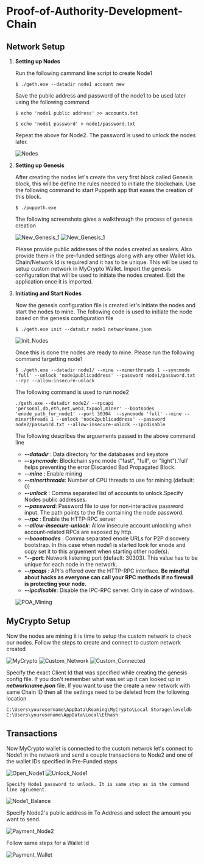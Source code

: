 # Proof-of-Authority-Development-Chain

## Network Setup

1. **Setting up Nodes**

    Run the following cammand line script to create Node1

    `$ ./geth.exe --datadir node1 account new`

    Save the public address and password of the node1 to be used later using the following command

    `$ echo 'node1 public address' >> accounts.txt`

    `$ echo 'node1 password' > node1/password.txt`

    Repeat the above for Node2. The password is used to unlock the nodes later.

    ![Nodes](./Screenshots/Create_Nodes.PNG)

2. **Setting up Genesis**

    After creating the nodes let's create the very first block called Genesis block, this will be define the rules needed to initiate the blockchain. Use the following command to start Puppeth app that eases the creation of this block.

    `$ ./puppeth.exe`

    The following screenshots gives a walkthrough the process of genesis creation

    ![New_Genesis_1](./Screenshots/Create_New_Genesis.PNG)
    ![New_Genesis_1](./Screenshots/Create_New_Genesis_2.PNG)

    Please provide public addresses of the nodes created as sealers. Also provide them in the pre-funded settings along with any other Wallet Ids. Chain/Network Id is required and it has to be unique. This will be used to setup custom network in MyCrypto Wallet. Import the genesis configuration that will be used to initiate the nodes created. Exit the application once it is imported.

3. **Initiating and Start Nodes**

    Now the genesis configuration file is created let's initiate the nodes and start the nodes to mine. The following code is used to initiate the node based on the genesis configuration file

    `$ ./geth.exe init --datadir node1 networkname.json`

    ![Init_Nodes](./Screenshots/Init_Nodes.PNG)

    Once this is done the nodes are ready to mine. Please run the following command targetting node1

    `$ ./geth.exe --datadir node1/ --mine --minerthreads 1 --syncmode 'full' --unlock 'node1publicaddress' --password node1/password.txt --rpc --allow-insecure-unlock`

    The following command is used to run node2

    `./geth.exe --datadir node2/ --rpcapi 'personal,db,eth,net,web3,txpool,miner' --bootnodes 'enode_path_for_node1' --port 30304  --syncmode 'full' --mine --minerthreads 1 --unlock 'node2publicaddress' --password node2/password.txt --allow-insecure-unlock --ipcdisable`

    The following describes the arguements passed in the above command line

    - ***--datadir*** : Data directory for the databases and keystore
    - ***--syncmode***: Blockchain sync mode ("fast", "full", or "light").'full' helps preventing the error Discarded Bad Propagated Block.
    - ***--mine*** : Enable mining
    - ***--minerthreads***: Number of CPU threads to use for mining (default: 0)
    - ***--unlock*** : Comma separated list of accounts to unlock.Specify Nodes public addresses.
    - ***--password***: Password file to use for non-interactive password input. The path points to the file containing the node password.
    - ***--rpc*** : Enable the HTTP-RPC server
    - ***--allow-insecure-unlock***: Allow insecure account unlocking when account-related RPCs are exposed by http.
    - ***--boootnodes*** : Comma separated enode URLs for P2P discovery bootstrap. In this case when node1 is started look for enode and copy set it to this arguement when starting other node(s).
    - ***--port**: Network listening port (default: 30303). This value has to be unique for each node in the network.
    - ***--rpcapi*** : API's offered over the HTTP-RPC interface. **Be mindful about hacks as everyone can call your RPC methods if no firewall is protecting your node.**
    - ***--ipcdisable***: Disable the IPC-RPC server. Only in case of windows.

    ![POA_Mining](./Screenshots/POA_mining.PNG)

## MyCrypto Setup

   Now the nodes are mining it is time to setup the custom network to check our nodes. Follow the steps to create and connect to custom network created

   ![MyCrypto](./Screenshots/myCrypto.PNG) 
   ![Custom_Network](./Screenshots/myCrypto_Custom_setup.PNG)
   ![Custom_Connected](./Screenshots/myCrypto_Custom_Connected.PNG)

   Specify the exact Client Id that was specified while creating the genesis config file. If you don't remember what was set up it can looked up in ***networkname.json*** file. If you want to use the create a new network with same Chain ID then all the settings need to be deleted from the following location

   `C:\Users\yourusername\AppData\Roaming\MyCrypto\Local Storage\leveldb`
   `C:\Users\yourusename\AppData\Local\Ethash`

## Transactions

   Now MyCrypto wallet is connected to the custom netwrok let's connect to Node1 in the network and send a couple transactions to Node2 and one of the wallet IDs specified in Pre-Funded steps

   ![Open_Node1](./Screenshots/myCrypto_Node1_Keystore.PNG)
   ![Unlock_Node1](./Screenshots/myCrypto_Node1_Unlock.PNG)

    Specify Node1 password to unlock. It is same step as in the command line agruement.

   ![Node1_Balance](./Screenshots/Node1_Balance.PNG)

   Specify Node2's public address in To Address and select the amount you want to send.

   ![Payment_Node2](./Screenshots/Payment_Node2.PNG)

   Follow same steps for a Wallet Id

   ![Payment_Wallet](./Screenshots/Transaction1_toWallet.PNG)
